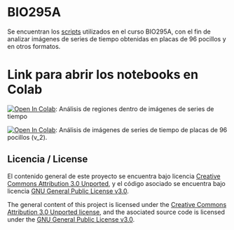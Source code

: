 # BIO295A
Se encuentran los [scripts](https://github.com/tcaceresm/BIO295A/tree/main/Scripts) utilizados en el curso BIO295A, con el fin de analizar imágenes de series de tiempo obtenidas en placas de 96 pocillos y en otros formatos.

# Link para abrir los notebooks en Colab

[![Open In Colab](https://colab.research.google.com/assets/colab-badge.svg)](https://colab.research.google.com/github/tcaceresm/BIO295A/blob/main/ColabNotebooks/analisis_regiones.ipynb): Análisis de regiones dentro de imágenes de series de tiempo

[![Open In Colab](https://colab.research.google.com/assets/colab-badge.svg)](https://colab.research.google.com/github/tcaceresm/BIO295A/blob/test/ColabNotebooks/96_wellplate_analysis_v2.ipynb): Análisis de imágenes de series de tiempo de placas de 96 pocillos (v_2).

## Licencia / License
El contenido general de este proyecto se encuentra bajo licencia [Creative Commons Attribution 3.0 Unported](https://creativecommons.org/licenses/by/3.0/), y el código asociado se encuentra bajo licencia [GNU General Public License v3.0](LICENSE.md).

The general content of this project is licensed under the [Creative Commons Attribution 3.0 Unported license](https://creativecommons.org/licenses/by/3.0/), and the asociated source code is licensed under the [GNU General Public License v3.0](LICENSE.md).  


